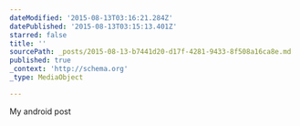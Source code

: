 ```yaml
---
dateModified: '2015-08-13T03:16:21.284Z'
datePublished: '2015-08-13T03:15:13.401Z'
starred: false
title: ''
sourcePath: _posts/2015-08-13-b7441d20-d17f-4281-9433-8f508a16ca8e.md
published: true
_context: 'http://schema.org'
_type: MediaObject

---
```

My android post